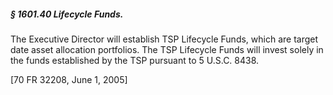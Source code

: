 ##### § 1601.40 Lifecycle Funds. #####

The Executive Director will establish TSP Lifecycle Funds, which are target date asset allocation portfolios. The TSP Lifecycle Funds will invest solely in the funds established by the TSP pursuant to 5 U.S.C. 8438.

[70 FR 32208, June 1, 2005]